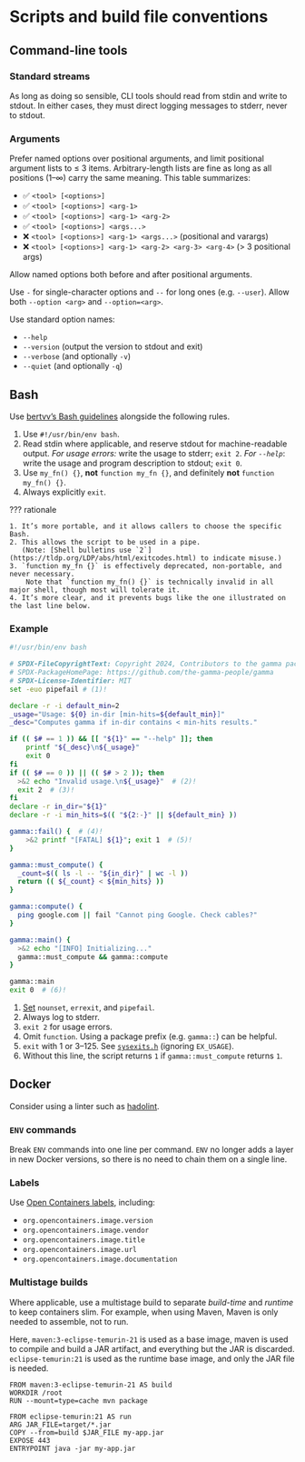 # Scripts and build file conventions

## Command-line tools

### Standard streams

As long as doing so sensible, CLI tools should read from stdin and write to stdout.
In either cases, they must direct logging messages to stderr, never to stdout.

### Arguments

Prefer named options over positional arguments, and limit positional argument lists to ≤ 3 items.
Arbitrary-length lists are fine as long as all positions (1–∞) carry the same meaning.
This table summarizes:

- ✅ `<tool> [<options>]`
- ✅ `<tool> [<options>] <arg-1>`
- ✅ `<tool> [<options>] <arg-1> <arg-2>`
- ✅ `<tool> [<options>] <args...>`
- ❌ `<tool> [<options>] <arg-1> <args...>` (positional and varargs)
- ❌ `<tool> [<options>] <arg-1> <arg-2> <arg-3> <arg-4>` (> 3 positional args)

Allow named options both before and after positional arguments.

Use `-` for single-character options and `--` for long ones (e.g. `--user`).
Allow both `--option <arg>` and `--option=<arg>`.

Use standard option names:

- `--help`
- `--version` (output the version to stdout and exit)
- `--verbose` (and optionally `-v`)
- `--quiet` (and optionally `-q`)

## Bash

Use [bertvv’s Bash guidelines](https://bertvv.github.io/cheat-sheets/Bash.html) alongside the following rules.

1. Use `#!/usr/bin/env bash`.
2. Read stdin where applicable, and reserve stdout for machine-readable output.
   _For usage errors:_ write the usage to stderr; `exit 2`.
   _For `--help`_: write the usage and program description to stdout; `exit 0`.
3. Use `my_fn() {}`, **not** `function my_fn {}`, and definitely **not** `function my_fn() {}`.
4. Always explicitly `exit`.

??? rationale

    1. It’s more portable, and it allows callers to choose the specific Bash.
    2. This allows the script to be used in a pipe.
       (Note: [Shell bulletins use `2`](https://tldp.org/LDP/abs/html/exitcodes.html) to indicate misuse.)
    3. `function my_fn {}` is effectively deprecated, non-portable, and never necessary.
        Note that `function my_fn() {}` is technically invalid in all major shell, though most will tolerate it.
    4. It’s more clear, and it prevents bugs like the one illustrated on the last line below.

### Example

```bash
#!/usr/bin/env bash

# SPDX-FileCopyrightText: Copyright 2024, Contributors to the gamma package
# SPDX-PackageHomePage: https://github.com/the-gamma-people/gamma
# SPDX-License-Identifier: MIT
set -euo pipefail # (1)!

declare -r -i default_min=2
_usage="Usage: ${0} in-dir [min-hits=${default_min}]"
_desc="Computes gamma if in-dir contains < min-hits results."

if (( $# == 1 )) && [[ "${1}" == "--help" ]]; then
	printf "${_desc}\n${_usage}"
	exit 0
fi
if (( $# == 0 )) || (( $# > 2 )); then
  >&2 echo "Invalid usage.\n${_usage}"  # (2)!
  exit 2  # (3)!
fi
declare -r in_dir="${1}"
declare -r -i min_hits=$(( "${2:-}" || ${default_min} ))

gamma::fail() {  # (4)!
	>&2 printf "[FATAL] ${1}"; exit 1  # (5)!
}

gamma::must_compute() {
  _count=$(( ls -l -- "${in_dir}" | wc -l ))
  return (( ${_count} < ${min_hits} ))
}

gamma::compute() {
  ping google.com || fail "Cannot ping Google. Check cables?"
}

gamma::main() {
  >&2 echo "[INFO] Initializing..."
  gamma::must_compute && gamma::compute
}

gamma::main
exit 0  # (6)!
```

1. [Set](https://www.gnu.org/software/bash/manual/html_node/The-Set-Builtin.html)
   `nounset`, `errexit`, and `pipefail`.
2. Always log to stderr.
3. `exit 2` for usage errors.
4. Omit `function`. Using a package prefix (e.g. `gamma::`) can be helpful.
5. `exit` with 1 or 3–125.
   See [`sysexits.h`](https://manpages.ubuntu.com/manpages/lunar/man3/sysexits.h.3head.html) (ignoring `EX_USAGE`).
6. Without this line, the script returns `1` if `gamma::must_compute` returns `1`.

## Docker

Consider using a linter such as [hadolint](https://github.com/hadolint/hadolint).

### `ENV` commands

Break `ENV` commands into one line per command.
`ENV` no longer adds a layer in new Docker versions,
so there is no need to chain them on a single line.

### Labels

Use [Open Containers labels](https://github.com/opencontainers/image-spec/blob/master/annotations.md),
including:

- `org.opencontainers.image.version`
- `org.opencontainers.image.vendor`
- `org.opencontainers.image.title`
- `org.opencontainers.image.url`
- `org.opencontainers.image.documentation`

### Multistage builds

Where applicable, use a multistage build to separate _build-time_ and _runtime_ to keep containers slim.
For example, when using Maven, Maven is only needed to assemble, not to run.

Here, `maven:3-eclipse-temurin-21` is used as a base image, maven is used to compile and build a JAR artifact,
and everything but the JAR is discarded.
`eclipse-temurin:21` is used as the runtime base image, and only the JAR file is needed.

```Docker
FROM maven:3-eclipse-temurin-21 AS build
WORKDIR /root
RUN --mount=type=cache mvn package

FROM eclipse-temurin:21 AS run
ARG JAR_FILE=target/*.jar
COPY --from=build $JAR_FILE my-app.jar
EXPOSE 443
ENTRYPOINT java -jar my-app.jar
```
